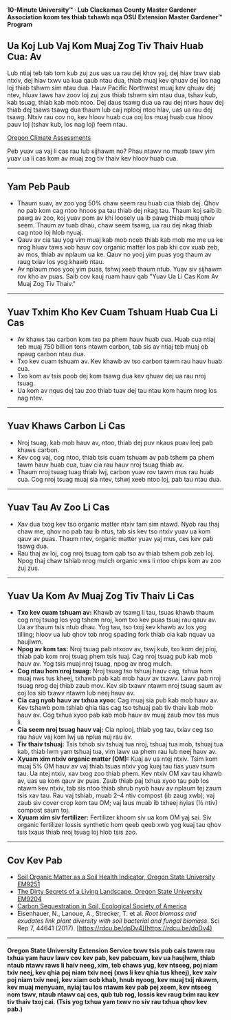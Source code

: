 #### 10-Minute University™ · Lub Clackamas County Master Gardener Association koom tes thiab txhawb nqa OSU Extension Master Gardener™ Program

## Ua Koj Lub Vaj Kom Muaj Zog Tiv Thaiv Huab Cua: Av

Lub ntiaj teb tab tom kub zuj zus uas ua rau dej khov yaj, dej hiav txwv siab ntxiv, dej hiav txwv ua kua qaub ntau dua, thiab muaj kev qhuav dej los nag loj thiab tshwm sim ntau dua. Hauv Pacific Northwest muaj kev qhuav dej ntev, hluav taws hav zoov loj zuj zus thiab tshwm sim ntau dua, tshav kub, kab tsuag, thiab kab mob ntoo. Dej daus tsawg dua ua rau dej ntws hauv dej thiab dej tsaws tsawg dua thaum lub caij nplooj ntoo hlav, uas ua rau dej tsawg. Ntxiv rau cov no, kev hloov huab cua coj los muaj huab cua hloov pauv loj (tshav kub, los nag loj) feem ntau.

[Oregon Climate Assessments](https://blogs.oregonstate.edu/occri/oregon-climate-assessments/)

Peb yuav ua vaj li cas rau lub sijhawm no? Phau ntawv no muab tswv yim yuav ua li cas kom av muaj zog tiv thaiv kev hloov huab cua.

---

## Yam Peb Paub

- Thaum suav, av zoo yog 50% chaw seem rau huab cua thiab dej. Qhov no pab kom cag ntoo hnoos pa tau thiab dej nkag tau. Thaum koj saib ib pawg av zoo, koj yuav pom av khi loosely ua ib pawg thiab muaj qhov seem. Thaum av tuab dhau, chaw seem tsawg, ua rau dej nkag thiab cag ntoo loj hlob nyuaj.
- Qauv av cia tau yog vim muaj kab mob nceb thiab kab mob me me ua ke nrog hluav taws xob hauv cov organic matter los pab khi cov xuab zeb, av mos, thiab av nplaum ua ke. Qauv no yooj yim puas yog thaum av raug txiav los yog khawb ntau.
- Av nplaum mos yooj yim puas, tshwj xeeb thaum ntub. Yuav siv sijhawm rov kho av puas. Saib cov kauj ruam hauv qab "Yuav Ua Li Cas Kom Av Muaj Zog Tiv Thaiv."

---

## Yuav Txhim Kho Kev Cuam Tshuam Huab Cua Li Cas

- Av khaws tau carbon kom txo pa phem hauv huab cua. Huab cua ntiaj teb muaj 750 billion tons ntawm carbon, tab sis av ntiaj teb muaj ob npaug carbon ntau dua.
- Txo kev cuam tshuam av. Kev khawb av tso carbon tawm rau hauv huab cua.
- Txo kom av tsis poob dej kom tsawg dua kev qhuav dej ua rau nroj tsuag.
- Ua kom av nqus dej tau zoo thiab tuav dej tau ntau kom haum nrog los nag ntev.

---

## Yuav Khaws Carbon Li Cas

- Nroj tsuag, kab mob hauv av, ntoo, thiab dej puv nkaus puav leej pab khaws carbon.
- Kev cog vaj, cog ntoo, thiab tsis cuam tshuam av pab tshem pa phem tawm hauv huab cua, tuav cia rau hauv nroj tsuag thiab av.
- Thaum nroj tsuag tuag thiab lwj, carbon yuav rov tawm mus rau huab cua. Cog nroj tsuag muaj sia ntev, tshwj xeeb ntoo loj, pab tau ntau dua.

---

## Yuav Tau Av Zoo Li Cas

- Xav dua txog kev tso organic matter ntxiv tam sim ntawd. Nyob rau thaj chaw me, qhov no pab tau ib ntus, tab sis kev tso ntxiv yuav ua kom qauv av puas. Thaum ntev, organic matter yuav yaj mus, ces kev pab tsawg dua.
- Rau thaj av loj, cog nroj tsuag tom qab tso av thiab tshem pob zeb loj. Npog thaj chaw tshiab nrog mulch organic xws li ntoo chips kom av zoo zuj zus.

---

## Yuav Ua Kom Av Muaj Zog Tiv Thaiv Li Cas

- **Txo kev cuam tshuam av:** Khawb av tsawg li tau, tsuas khawb thaum cog nroj tsuag los yog tshem nroj, kom txo kev puas tsuaj rau qauv av. Ua av thaum tsis ntub dhau. Yog tau, tso txoj kev khawb av los yog tilling; hloov ua lub qhov tob nrog spading fork thiab cia kab nquav ua haujlwm.
- **Npog av kom tas:** Nroj tsuag pab ntxoov av, tswj kub, txo kom dej ploj, thiab pab kom nroj tsuag phem tsis tuaj. Cag nroj tsuag pub kab mob hauv av. Yog tsis muaj nroj tsuag, npog av nrog mulch.
- **Cog ntau hom nroj tsuag:** Nroj tsuag tso tshuaj hauv cag, txhua hom muaj nws tus kheej, txhawb pab kab mob hauv av txawv. Lawv pab nroj tsuag nrog dej thiab zaub mov. Kev sib txawv ntawm nroj tsuag saum av coj los sib txawv ntawm lub neej hauv av.
- **Cia cag nyob hauv av txhua xyoo:** Cag muaj sia pub kab mob hauv av. Kev tshawb pom tshiab qhia tias cag tso tshuaj pab tiv thaiv kab mob hauv av. Cog txhua xyoo pab kab mob hauv av muaj zaub mov tas mus li.
- **Cia seem nroj tsuag hauv vaj:** Cia nplooj, thiab yog tau, txiav ceg tso rau hauv vaj kom lwj ua nplua nuj rau av.
- **Tiv thaiv tshuaj:** Tsis txhob siv tshuaj tua nroj, tshuaj tua mob, tshuaj tua kab, thiab lwm yam tshuaj tua, vim lawv ua phem rau lub neej hauv av.
- **Xyuam xim ntxiv organic matter (OM):** Kuaj av ua ntej ntxiv. Tsim kom muaj 5% OM hauv av vaj thiab tsuas ntxiv yog kuaj tau tias yuav tsum tau. Ua ntej ntxiv, xav txog zoo thiab phem. Kev ntxiv OM xav tau khawb av, uas ua kom qauv av puas. Zaub thiab paj txhua xyoo tau pab los ntawm kev ntxiv, tab sis ntoo thiab shrub nyob hauv av nplaum tej zaum tsis xav tau. Rau vaj tshiab, muab 2–4 ntiv compost (ib zaug xwb); vaj zaub siv cover crop kom tau OM; vaj laus muab ib txheej nyias (½ ntiv) compost saum toj.
- **Xyuam xim siv fertilizer:** Fertilizer khoom siv ua kom OM yaj sai. Siv organic fertilizer lossis synthetic hom qeeb qeeb xwb yog kuaj tau qhov tsis txaus thiab nroj tsuag loj hlob tsis zoo.

---

## Cov Kev Pab

- [Soil Organic Matter as a Soil Health Indicator, Oregon State University EM9251](https://extension.oregonstate.edu/sites/default/files/documents/em9251.pdf)
- [The Dirty Secrets of a Living Landscape, Oregon State University EM9204](https://extension.oregonstate.edu/sites/default/files/2023-10/em9304-update-100223.pdf)
- [Carbon Sequestration in Soil, Ecological Society of America](https://www.esa.org/esa/wp-content/uploads/2012/12/carbonsequestrationinsoils.pdf)
- Eisenhauer, N., Lanoue, A., Strecker, T. et al. *Root biomass and exudates link plant diversity with soil bacterial and fungal biomass.* Sci Rep 7, 44641 (2017). [https://rdcu.be/dpDv4](https://rdcu.be/dpDv4)

---

#### Oregon State University Extension Service txwv tsis pub cais tawm rau txhua yam hauv lawv cov kev pab, kev pabcuam, kev ua haujlwm, thiab ntaub ntawv raws li haiv neeg, xim, teb chaws yug, kev ntseeg, poj niam txiv neej, kev qhia poj niam txiv neej (xws li kev qhia tus kheej), kev xaiv poj niam txiv neej, kev xiam oob khab, hnub nyoog, kev muaj txij nkawm, kev muaj menyuam, nyiaj tau los ntawm kev pab pej xeem, kev ntseeg nom tswv, ntaub ntawv caj ces, qub tub rog, lossis kev raug txim rau kev tiv thaiv txoj cai. (Tsis yog txhua yam txwv no siv rau txhua qhov kev pab.)